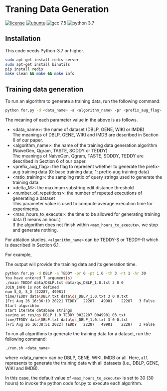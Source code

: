 # Traning Data Generation

[![license](https://img.shields.io/github/license/sykwon/teddy-dream?color=brightgreen)](https://github.com/sykwon/teddy-dream/blob/master/LICENSE)
[![ubuntu](https://img.shields.io/badge/ubuntu-v18.04-orange)](https://wiki.ubuntu.com/Releases)
![gcc 7.5](https://img.shields.io/badge/gcc-v7.5-blue)
![python 3.7](https://img.shields.io/badge/python-v3.7-blue)

## Installation

This code needs Python-3.7 or higher.

```bash
sudo apt-get install redis-server
sudo apt-get install binutils
pip install redis
make clean && make && make info
```

## Training data generation

To run an algorithm to generate a training data, run the following command:

```bash
python for.py -d <data_name> -a <algorithm_name> -pr <prefix_aug_flag> -pt <ratio_training> -th <delta_M> -nt <number_of_repetitions> -hr <max_hours_to_execute>
```

The meaning of each parameter value in the above is as follows.

* <data_name>: the name of dataset (DBLP, GENE, WIKI or IMDB)  
The meanings of DBLP, GENE, WIKI and IMDB are described in Section 6 of our paper.
* <algorithm_name>: the name of the training data generation algorithm (NaiveGen, Qgram, TASTE, SODDY or TEDDY)  
The meanings of NaiveGen, Qgram, TASTE, SODDY, TEDDY are described in Section 6 of our paper.
* <prefix_aug_flag>: the flag to represent whether to generate the prefix-aug training data (0: base training data; 1: prefix-aug training data)
* <ratio_training>: the sampling ratio of query strings used to generate the training data
* <delta_M>: the maximum substring edit distance threshold
* <number_of_repetitions>: the number of repeted executions of generating a dataset  
  This parameter value is used to compute average execution time for experiments.
* <max_hours_to_execute>: the time to be allowed for generating training data (1 means an hour.)  
If the algorithm does not finish within ```<max_hours_to_execute>```, we stop and generate nothing.

For ablation studies, ```<algorithm_name>``` can be TEDDY-S or TEDDY-R which is described in Section 6.1.

For example,

The output will provide the training data and its generation time.

```bash
python for.py -d DBLP -a TEDDY -pr 0 -pt 1.0 -th 3 -nt 1 -hr 30
You have entered 7 argument(s)
./main TEDDY data/DBLP.txt data/qs_DBLP_1.0.txt 3 0 0 
JOIN_INFO is not defined
num S_Q, S_D [22287, 49981]
time/TEDDY data\DBLP.txt data\qs_DBLP_1.0.txt 3 0 0.txt
[Fri Aug 26 16:36:19 2022] TEDDY   22287   49981    22287   3 False      -1.000
Start algorihtm
start iterate database strings
saving at res/qs_DBLP_1.0_TEDDY_0022287_0049981_03.txt
time/TEDDY data\DBLP.txt data\qs_DBLP_1.0.txt 3 0 0.txt
[Fri Aug 26 16:38:51 2022] TEDDY   22287   49981    22287   3 False     151.777
```

To run all algorithms to generate the training data for a dataset, run the following command:

```bash
./run.sh <data_name>
```

where <data_name> can be DBLP, GENE, WIKI, IMDB or all. Here, ```all``` represents to generate the training data with all datasets (i.e., DBLP, GENE, WIKI and IMDB).

In this case, the default value of ```<max_hours_to_execute>``` is set to 30 (30 hours) to invoke the python code for.py to execute each algorithm.
